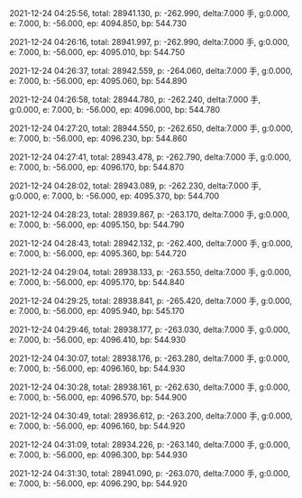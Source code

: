 2021-12-24 04:25:56, total: 28941.130, p: -262.990, delta:7.000 手, g:0.000, e: 7.000, b: -56.000, ep: 4094.850, bp: 544.730

2021-12-24 04:26:16, total: 28941.997, p: -262.990, delta:7.000 手, g:0.000, e: 7.000, b: -56.000, ep: 4095.010, bp: 544.750

2021-12-24 04:26:37, total: 28942.559, p: -264.060, delta:7.000 手, g:0.000, e: 7.000, b: -56.000, ep: 4095.060, bp: 544.890

2021-12-24 04:26:58, total: 28944.780, p: -262.240, delta:7.000 手, g:0.000, e: 7.000, b: -56.000, ep: 4096.000, bp: 544.780

2021-12-24 04:27:20, total: 28944.550, p: -262.650, delta:7.000 手, g:0.000, e: 7.000, b: -56.000, ep: 4096.230, bp: 544.860

2021-12-24 04:27:41, total: 28943.478, p: -262.790, delta:7.000 手, g:0.000, e: 7.000, b: -56.000, ep: 4096.170, bp: 544.870

2021-12-24 04:28:02, total: 28943.089, p: -262.230, delta:7.000 手, g:0.000, e: 7.000, b: -56.000, ep: 4095.370, bp: 544.700

2021-12-24 04:28:23, total: 28939.867, p: -263.170, delta:7.000 手, g:0.000, e: 7.000, b: -56.000, ep: 4095.150, bp: 544.790

2021-12-24 04:28:43, total: 28942.132, p: -262.400, delta:7.000 手, g:0.000, e: 7.000, b: -56.000, ep: 4095.360, bp: 544.720

2021-12-24 04:29:04, total: 28938.133, p: -263.550, delta:7.000 手, g:0.000, e: 7.000, b: -56.000, ep: 4095.170, bp: 544.840

2021-12-24 04:29:25, total: 28938.841, p: -265.420, delta:7.000 手, g:0.000, e: 7.000, b: -56.000, ep: 4095.940, bp: 545.170

2021-12-24 04:29:46, total: 28938.177, p: -263.030, delta:7.000 手, g:0.000, e: 7.000, b: -56.000, ep: 4096.410, bp: 544.930

2021-12-24 04:30:07, total: 28938.176, p: -263.280, delta:7.000 手, g:0.000, e: 7.000, b: -56.000, ep: 4096.160, bp: 544.930

2021-12-24 04:30:28, total: 28938.161, p: -262.630, delta:7.000 手, g:0.000, e: 7.000, b: -56.000, ep: 4096.570, bp: 544.900

2021-12-24 04:30:49, total: 28936.612, p: -263.200, delta:7.000 手, g:0.000, e: 7.000, b: -56.000, ep: 4096.160, bp: 544.920

2021-12-24 04:31:09, total: 28934.226, p: -263.140, delta:7.000 手, g:0.000, e: 7.000, b: -56.000, ep: 4096.300, bp: 544.930

2021-12-24 04:31:30, total: 28941.090, p: -263.070, delta:7.000 手, g:0.000, e: 7.000, b: -56.000, ep: 4096.290, bp: 544.920